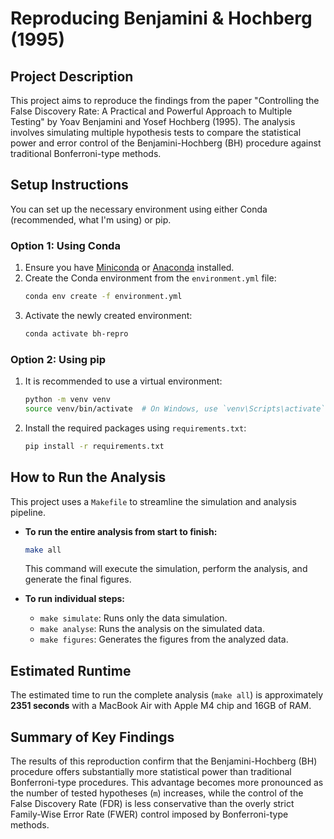 # Reproducing Benjamini & Hochberg (1995)

## Project Description

This project aims to reproduce the findings from the paper "Controlling the False Discovery Rate: A Practical and Powerful Approach to Multiple Testing" by Yoav Benjamini and Yosef Hochberg (1995). The analysis involves simulating multiple hypothesis tests to compare the statistical power and error control of the Benjamini-Hochberg (BH) procedure against traditional Bonferroni-type methods.

## Setup Instructions

You can set up the necessary environment using either Conda (recommended, what I'm using) or pip.

### Option 1: Using Conda

1.  Ensure you have [Miniconda](https://docs.conda.io/en/latest/miniconda.html) or [Anaconda](https://www.anaconda.com/products/distribution) installed.
2.  Create the Conda environment from the `environment.yml` file:
    ```bash
    conda env create -f environment.yml
    ```
3.  Activate the newly created environment:
    ```bash
    conda activate bh-repro
    ```

### Option 2: Using pip

1.  It is recommended to use a virtual environment:
    ```bash
    python -m venv venv
    source venv/bin/activate  # On Windows, use `venv\Scripts\activate`
    ```
2.  Install the required packages using `requirements.txt`:
    ```bash
    pip install -r requirements.txt
    ```

## How to Run the Analysis

This project uses a `Makefile` to streamline the simulation and analysis pipeline.

* **To run the entire analysis from start to finish:**
    ```bash
    make all
    ```
    This command will execute the simulation, perform the analysis, and generate the final figures.

* **To run individual steps:**
    * `make simulate`: Runs only the data simulation.
    * `make analyse`: Runs the analysis on the simulated data.
    * `make figures`: Generates the figures from the analyzed data.

## Estimated Runtime

The estimated time to run the complete analysis (`make all`) is approximately **2351 seconds** with a MacBook Air with Apple M4 chip and 16GB of RAM.

## Summary of Key Findings

The results of this reproduction confirm that the Benjamini-Hochberg (BH) procedure offers substantially more statistical power than traditional Bonferroni-type procedures. This advantage becomes more pronounced as the number of tested hypotheses (`m`) increases, while the control of the False Discovery Rate (FDR) is less conservative than the overly strict Family-Wise Error Rate (FWER) control imposed by Bonferroni-type methods.

